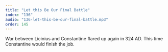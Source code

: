 ```yaml
---
title: "Let this Be Our Final Battle"
index: "136"
audio: "136-let-this-be-our-final-battle.mp3"
order: 145
---
```


War between Licinius and Constantine flared up again in 324 AD. This time Constantine would finish the job.

